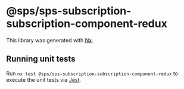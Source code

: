 # @sps/sps-subscription-subscription-component-redux

This library was generated with [Nx](https://nx.dev).

## Running unit tests

Run `nx test @sps/sps-subscription-subscription-component-redux` to execute the unit tests via [Jest](https://jestjs.io).
